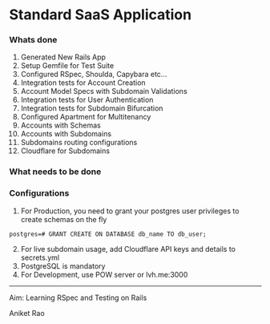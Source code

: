 Standard SaaS Application
======

### Whats done
1. Generated New Rails App
2. Setup Gemfile for Test Suite
3. Configured RSpec, Shoulda, Capybara etc...
4. Integration tests for Account Creation
5. Account Model Specs with Subdomain Validations
6. Integration tests for User Authentication
7. Integration tests for Subdomain Bifurcation
8. Configured Apartment for Multitenancy
9. Accounts with Schemas
10. Accounts with Subdomains
11. Subdomains routing configurations
12. Cloudflare for Subdomains

### What needs to be done

### Configurations

1. For Production, you need to grant your postgres user privileges to create schemas on the fly

```
postgres=# GRANT CREATE ON DATABASE db_name TO db_user;
```
2. For live subdomain usage, add Cloudflare API keys and details to secrets.yml
3. PostgreSQL is mandatory
4. For Development, use POW server or lvh.me:3000

___

Aim: Learning RSpec and Testing on Rails

Aniket Rao

